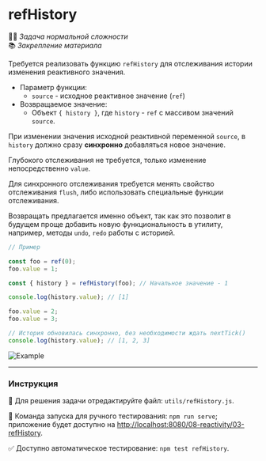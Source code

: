 # refHistory

👷🏻 _Задача нормальной сложности_\
📚 _Закрепление материала_

<!--start_statement-->

Требуется реализовать функцию `refHistory` для отслеживания истории изменения реактивного значения.

- Параметр функции:
  - `source` - исходное реактивное значение (`ref`)
- Возвращаемое значение:
  - Объект `{ history }`, где `history` - `ref` с массивом значений `source`.

При изменении значения исходной реактивной переменной `source`, в `history` должно сразу **синхронно** добавляться новое
значение.

Глубокого отслеживания не требуется, только изменение непосредственно `value`.

Для синхронного отслеживания требуется менять свойство отслеживания `flush`, либо использовать специальные функции
отслеживания.

Возвращать предлагается именно объект, так как это позволит в будущем проще добавить новую функциональность в утилиту,
например, методы `undo`, `redo` работы с историей.

```javascript
// Пример

const foo = ref(0);
foo.value = 1;

const { history } = refHistory(foo); // Начальное значение - 1

console.log(history.value); // [1]

foo.value = 2;
foo.value = 3;

// История обновилась синхронно, без необходимости ждать nextTick()
console.log(history.value); // [1, 2, 3]
```

<img src="https://i.imgur.com/SR8nk0l.gif" alt="Example" />

<!--end_statement-->

---

### Инструкция

📝 Для решения задачи отредактируйте файл: `utils/refHistory.js`.

🚀 Команда запуска для ручного тестирования: `npm run serve`;\
приложение будет доступно на [http://localhost:8080/08-reactivity/03-refHistory](http://localhost:8080/08-reactivity/03-refHistory).

✅ Доступно автоматическое тестирование: `npm test refHistory`.
